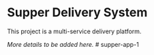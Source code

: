 # Supper Delivery System

This project is a multi-service delivery platform.

_More details to be added here._
#   s u p p e r - a p p - 1  
 